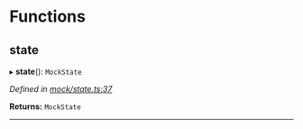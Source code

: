 

# Functions

<a id="state"></a>

##  state

▸ **state**(): `MockState`

*Defined in [mock/state.ts:37](https://github.com/polkadot-js/api/blob/ec7b96b/packages/rpc-provider/src/mock/state.ts#L37)*

**Returns:** `MockState`

___

